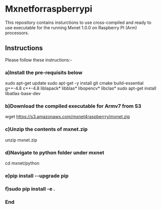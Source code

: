 # Mxnetforraspberrypi
This repository contains insturctions to use cross-compiled and ready to use executable for the running Mxnet 1.0.0 on Raspberry PI (Arm) processors.
## Instructions
Please follow these instructions:-

### a)Install the pre-requisits below
sudo apt-get update
sudo apt-get -y install git cmake build-essential g++-4.8 c++-4.8 liblapack* libblas* libopencv* libclas*
sudo apt-get install libatlas-base-dev
    
### b)Download the compiled executable for Armv7 from S3
wget https://s3.amazonaws.com/mxnet4raspberrry/mxnet.zip

### c)Unzip the contents of mxnet.zip
unzip mxnet.zip

### d)Navigate to python folder under mxnet
  cd mxnet/python
  
### e)pip install --upgrade pip

### f)sudo pip install -e .

### End
